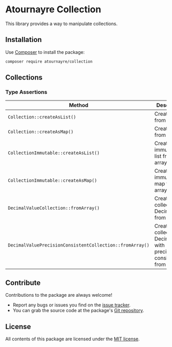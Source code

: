 Atournayre Collection
================

This library provides a way to manipulate collections.

Installation
------------

Use [Composer] to install the package:

```bash
composer require atournayre/collection
```

Collections
----------

### Type Assertions

 Method                                                   | Description                                                                 
----------------------------------------------------------|-----------------------------------------------------------------------------
 `Collection::createAsList()`                             | Create a list from an array                                                 
 `Collection::createAsMap()`                              | Create a map from an array                                                  
 `CollectionImmutable::createAsList()`                    | Create an immutable list from an array                                      
 `CollectionImmutable::createAsMap()`                     | Create an immutable map from an array                                       
 `DecimalValueCollection::fromArray()`                    | Create a collection of DecimalValue from an array                           
 `DecimalValuePrecisionConsistentCollection::fromArray()` | Create a collection of DecimalValue with precision consistent from an array 

Contribute
----------

Contributions to the package are always welcome!

* Report any bugs or issues you find on the [issue tracker].
* You can grab the source code at the package's [Git repository].

License
-------

All contents of this package are licensed under the [MIT license].

[Composer]: https://getcomposer.org

[The Community Contributors]: https://github.com/atournayre/collection/graphs/contributors

[issue tracker]: https://github.com/atournayre/collection/issues

[Git repository]: https://github.com/atournayre/collection

[MIT license]: LICENSE

[webmozart/assert]: https://github.com/webmozart/assert
